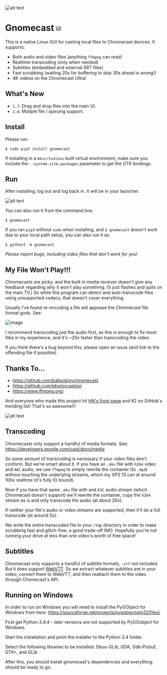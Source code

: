 ![alt text](https://raw.githubusercontent.com/keredson/gnomecast/master/screenshot.png)

Gnomecast ![logo](https://github.com/keredson/gnomecast/raw/master/icons/gnomecast_16.png)
=========

This is a native Linux GUI for casting local files to Chromecast devices.  It supports:

- Both audio and video files (anything `ffmpeg` can read)
- Realtime transcoding (only when needed)
- Subtitles (embedded and external SRT files)
- Fast scrubbing (waiting 20s for buffering to skip 30s ahead is wrong!)
- 4K videos on the Chromecast Ultra!

What's New
----------

* `1.7`: Drag and drop files into the main UI.
* `1.6`: Mutiple file / queuing support.

Install
-------
Please run:

```
$ sudo pip3 install gnomecast
```

If installing in a `mkvirtualenv` built virtual environment, make sure you include the `--system-site-packages` parameter to get the GTK bindings.

Run
---

After installing, log out and log back in.  It will be in your launcher:

![alt text](https://raw.githubusercontent.com/keredson/gnomecast/master/launcher.png)

You can also run it from the command line:

```
$ gnomecast
```

If you ran `pip3` without `sudo` when installing, and `$ gnomecast` doesn't work due to your local path setup, you can also run it as:

```
$ python3 -m gnomecast
```

*Please report bugs, including video files that don't work for you!*

My File Won't Play!!!
---------------------

Chromecasts are picky, and the built in media receiver doesn't give any feedback regarding why it won't play something.  (It just flashes and quits on the main TV.)  So while this program can detect and auto-transcode files using unsupported codecs, that doesn't cover everything.

Usually I've found re-encoding a file will appease the Chromecast file format gods.  See:

![image](https://user-images.githubusercontent.com/2049665/50061428-31270700-0155-11e9-9ff5-39075db0bcfd.png)

I recommend transcoding just the audio first, as this is enough to fix most files in my experience, and it's ~20x faster than transcoding the video.

If you think there's a bug beyond this, please open an issue (and link to the offending file if possible).


Thanks To...
------------

- https://github.com/balloob/pychromecast
- https://github.com/pbs/pycaption
- https://www.ffmpeg.org/

And everyone who made this project hit [HN's front page](https://news.ycombinator.com/item?id=16386173) and #2 on GitHub's trending list!  That's so awesome!!!

![alt text](https://raw.githubusercontent.com/keredson/gnomecast/master/trending.png)


Transcoding
-----------
Chromecasts only support a handful of media formats.  See: https://developers.google.com/cast/docs/media

So some amount of transcoding is necessary if your video files don't conform.  But we're smart about it.  If you have an `.mkv` file with `h264` video and `AAC` audio, we use `ffmpeg` to simply rewrite the container (to `.mp4`) without touching the underlying streams, which my XPS 13 can at around 100x realtime (it's fully IO bound).

Now if you have that same `.mkv` file with and `A3C` audio stream (which Chromecast doesn't support) we'll rewrite the container, copy the `h264` stream as is and only transcode the audio (at about 20x).

If neither your file's audio or video streams are supported, then it'll do a full transcode (at around 5x).

We write the entire transcoded file to your `/tmp` directory in order to make scrubbing fast and glitch-free, a good trade-off IMO.  Hopefully you're not running your drive at less than one video's worth of free space!

Subtitles
---------
Chromecast only supports a handful of subtitle formats, `.srt` not included.  But it does support [WebVTT](https://w3c.github.io/webvtt/).  So we extract whatever subtitles are in your video, convert them to WebVTT, and then reattach them to the video through Chomecast's API.

Running on Windows
------------------

In order to run on Windows you will need to install the PyGObject for Windows from here:  https://sourceforge.net/projects/pygobjectwin32/files/

First get Python 3.4.4 - later versions are not supported by PyGOobject for Windows.

Start the installation and point the installer to the Python 3.4 folder.

Select the following libraries to be installed: Dbus-GLib, GDA, Gdk-Pixbuf, GTK+, and GLib

After this, you should install gnomecast's dependencies and everything should be ready to go.
